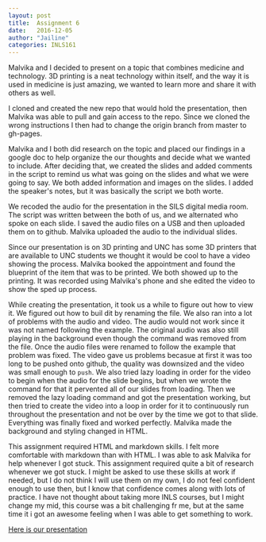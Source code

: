 ```yaml
---
layout: post
title:  Assignment 6
date:   2016-12-05 
author: "Jailine"
categories: INLS161
---
```


Malvika and I decided to present on a topic that combines medicine and technology.  3D printing is a neat technology within itself, and the way it is used in medicine is just amazing, we wanted to learn more and share it with others as well. 

I cloned and created the new repo that would hold the presentation, then Malvika was able to pull and gain access to the repo.  Since we cloned the wrong instructions I then had to change the origin branch from master to gh-pages.  

Malvika and I both did research on the topic and placed our findings in a google doc to help organize the our thoughts and decide what we wanted to include. After deciding that, we created the slides and added comments in the script to remind us what was going on the slides and what we were going to say. We both added information and images on the slides.  I added the speaker's notes, but it was basically the script we both worte.

We recoded the audio for the presentation in the SILS digital media room.  The script was written between the both of us, and we alternated who spoke on each slide. I saved the audio files on a USB and then uploaded them on to github. Malvika uploaded the audio to the individual slides. 

Since our presentation is on 3D printing and UNC has some 3D printers that are available to UNC students we thought it would be cool to have a video showing the process.  Malvika booked the appointment and found the blueprint of the item that was to be printed. We both showed up to the printing. It was recorded using Malvika's phone and she edited the video to show the sped up process.  

While creating the presentation, it took us a while to figure out how to view it.  We figured out how to buil dit by renaming the file.  We also ran into a lot of problems with the audio and video. The audio would not work since it was not named following the example.  The original audio was also still playing in the background even though the command was removed from the file. Once the audio files were renamed to follow the example that problem was fixed.  The video gave us problems becasue at first it was too long to be pushed onto github, the quality was downsized and the video was small enough to `push`. We also tried lazy loading in order for the video to begin when the audio for the slide begins, but when we wrote the command for that it pervented all of our slides from loading. Then we removed the lazy loading command and got the presentation working, but then tried to create the video into a loop in order for it to continuously run throughout the presentation and not be over by the time we got to that slide. Everything was finally fixed and worked perfectly. Malvika made the background and styling changed in HTML. 

This assignment required HTML and markdown skills. I felt more comfortable with markdown than with HTML. I was able to ask Malvika for help whenever I got stuck. This assignment required quite a bit of research whenever we got stuck. I might be asked to use these skills at work if needed, but I do not think I will use them on my own,  I do not feel confident enough to use then, but I know that confidence comes along with lots of practice. I have not thought about taking more INLS courses, but I might change my mid, this course was a bit challenging fr me, but at the same time it i got an awesome feeling when I was able to get something to work. 

[Here is our presentation](https://jpueb96.github.io/p2/#/)